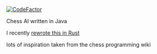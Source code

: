 
[![CodeFactor](https://www.codefactor.io/repository/github/mehulrao/chess-ai/badge)](https://www.codefactor.io/repository/github/mehulrao/chess-ai)

Chess AI written in Java

I recently [rewrote this in Rust](https://github.com/mehulrao/Chess-AI-Rust)

lots of inspiration taken from the chess programming wiki
